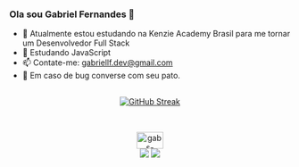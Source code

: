 ### Ola sou Gabriel Fernandes 👋


- 🔭 Atualmente estou estudando na Kenzie Academy Brasil para me tornar um Desenvolvedor Full Stack
- 🌱 Estudando JavaScript
- 📫 Contate-me: gabriellf.dev@gmail.com
- 🦆 Em caso de bug converse com seu pato.

##

<div align="center">
  <a href="https://github.com/gabriellfernandes%22%3E
  <img height="150em" src="https://github-readme-stats.vercel.app/api?username=gabriellfernandes&show_icons=true&theme=dark&include_all_commits=true&count_private=true%22/%3E
  <img height="150em" src="https://github-readme-stats.vercel.app/api/top-langs/?username=gabriellfernandes&layout=compact&langs_count=7&theme=dark%22/%3E
</div>
 

<div align="center">

[![GitHub Streak](http://github-readme-streak-stats.herokuapp.com/?user=gabriellfernandes&theme=dark&date_format=M%20j%5B%2C%20Y%5D)](https://git.io/streak-stats)

</div>

##

<div align="center" style="display:inline_block"><br>
  <img align="center"alt="gabs-HTML"height="30"width="48"src="https://raw.githubusercontent.com/devicons/devicon/master/icons/html5/html5-original.svg%22%3E
   <img align="center"alt="gabs-CSS"height="30"width="40"src="https://raw.githubusercontent.com/devicons/devicon/master/icons/css3/css3-original.svg%22%3E
   <img align="center"alt="gabs-3s"height="30"width="40"src="https://raw.githubusercontent.com/devicons/devicon/master/icons/javascript/javascript-plain.svg%22%3E
   <img align="center"alt="gabs-React"height="30"width="40"src="https://raw.githubusercontent.com/devicons/devicon/master/icons/react/react-original.svg%22%3E
  <img align="center"alt="gabs-Python"height="30"width="40"src="https://raw.githubusercontent.com/devicons/devicon/master/icons/git/git-original.svg%22%3E

##

<div align="center">
  <a href = "gabriellf.dev@gmail.com"><img src="https://img.shields.io/badge/-Gmail-%23333?style=for-the-badge&logo=gmail&logoColor=white" target="_blank"></a>
  <a href="https://www.linkedin.com/in/gabriel-lima-fernandes/" target="_blank"><img src="https://img.shields.io/badge/-LinkedIn-%230077B5?style=for-the-badge&logo=linkedin&logoColor=white" target="_blank"></a>
</div>
